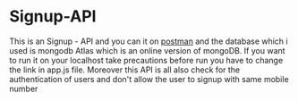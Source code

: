 # Signup-API
This is an Signup - API and you can it on <a href="https://www.getpostman.com/">postman</a> and the database which i used is mongodb Atlas which is an online version of mongoDB. If you want to run it on your localhost take precautions before run you have to change the link in app.js file. Moreover this API is all also check for the authentication of users and don't allow the user to signup with same mobile number<br/>
